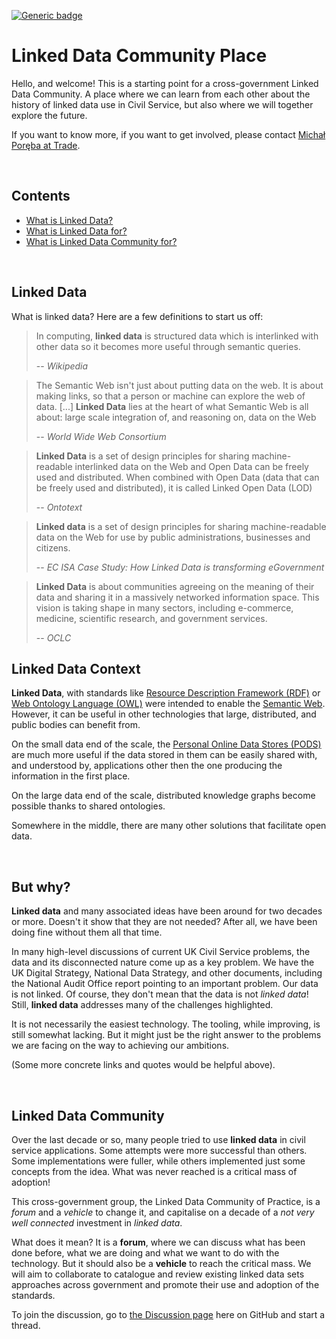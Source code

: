 [![Generic badge](https://img.shields.io/badge/license-OGL--UK--3.0-blue.svg)](LICENSE.md)

# Linked Data Community Place

Hello, and welcome! This is a starting point for a cross-government Linked Data Community. 
A place where we can learn from each other about the history of linked data use in Civil Service,
but also where we will together explore the future. 

If you want to know more, if you want to get involved, please contact [Michał Poręba at Trade](mailto://michal.poreba@businessandtrade.gov.uk).

&nbsp;
## Contents
* [What is Linked Data?](#linked-data)
* [What is Linked Data for?](#linked-data-context)
* [What is Linked Data Community for?](#linked-data-community)

&nbsp;
## Linked Data
What is linked data? Here are a few definitions to start us off: 

> In computing, **linked data** is structured data which is interlinked with other data 
> so it becomes more useful through semantic queries.
>
> -- *Wikipedia*

> The Semantic Web isn't just about putting data on the web. 
> It is about making links, so that a person or machine can 
> explore the web of data. [...] 
> **Linked Data** lies at the heart of what Semantic Web is all about: 
> large scale integration of, and reasoning on, data on the Web
> 
> -- *World Wide Web Consortium*

> **Linked Data** is a set of design principles for sharing machine-readable interlinked data 
> on the Web and Open Data can be freely used and distributed. 
> When combined with Open Data (data that can be freely used and distributed), it is called Linked Open Data (LOD)
>
> -- *Ontotext*

> **Linked data** is a set of design principles for sharing machine-readable
> data on the Web for use by public administrations, businesses and citizens.
> 
> -- *EC ISA Case Study: How Linked Data is transforming eGovernment*

> **Linked Data** is about communities agreeing on the meaning of their data 
> and sharing it in a massively networked information space. This vision is taking shape in many sectors, 
> including e-commerce, medicine, scientific research, and government services.
> 
> -- *OCLC*

## Linked Data Context

**Linked Data**, with standards like [Resource Description Framework (RDF)](https://en.wikipedia.org/wiki/Resource_Description_Framework) 
or [Web Ontology Language (OWL)](https://en.wikipedia.org/wiki/Web_Ontology_Language) 
were intended to enable the [Semantic Web](https://en.wikipedia.org/wiki/Semantic_Web). 
However, it can be useful in other technologies that large, distributed, and public bodies can benefit from. 

On the small data end of the scale, the [Personal Online Data Stores (PODS)](https://solidproject.org/) 
are much more useful if the data stored in them can be easily shared with, and understood by, applications other
then the one producing the information in the first place. 

On the large data end of the scale, distributed knowledge graphs become possible thanks to shared ontologies. 

Somewhere in the middle, there are many other solutions that facilitate open data. 


&nbsp;
## But why? 
**Linked data** and many associated ideas have been around for two decades or more. Doesn't it show that they are not needed? 
After all, we have been doing fine without them all that time. 

In many high-level discussions of current UK Civil Service problems, the data and its disconnected nature come up as a key problem. 
We have the UK Digital Strategy, National Data Strategy, and other documents, including the National Audit Office report pointing to an important problem. 
Our data is not linked. Of course, they don't mean that the data is not *linked data*! Still, **linked data** addresses many of the challenges highlighted. 

It is not necessarily the easiest technology. The tooling, while improving, is still somewhat lacking. But it might just be the right answer 
to the problems we are facing on the way to achieving our ambitions. 

(Some more concrete links and quotes would be helpful above). 


&nbsp;
## Linked Data Community
Over the last decade or so, many people tried to use **linked data** in civil service applications. 
Some attempts were more successful than others. Some implementations were fuller, while others implemented just some concepts from the idea. 
What was never reached is a critical mass of adoption! 

This cross-government group, the Linked Data Community of Practice, is a *forum* and a *vehicle* to change it, and capitalise on
a decade of a *not very well connected* investment in *linked data*. 

What does it mean? It is a **forum**, where we can discuss what has been done before, what we are doing 
and what we want to do with the technology. But it should also be a **vehicle** to reach the critical mass. 
We will aim to collaborate to catalogue and review existing linked data sets approaches across government and promote their use 
and adoption of the standards. 

To join the discussion, go to [the Discussion page](https://github.com/co-cddo/linked-data/discussions) here on GitHub and start a thread. 
